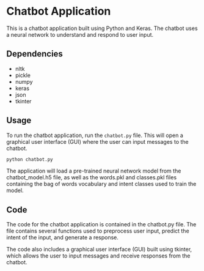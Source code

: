 # Chatbot Application

This is a chatbot application built using Python and Keras. The chatbot uses a neural network to understand and respond to user input.

## Dependencies

- nltk
- pickle
- numpy
- keras
- json
- tkinter

## Usage

To run the chatbot application, run the `chatbot.py` file. This will open a graphical user interface (GUI) where the user can input messages to the chatbot.

```python
python chatbot.py
```

The application will load a pre-trained neural network model from the chatbot_model.h5 file, as well as the words.pkl and classes.pkl files containing the bag of words vocabulary and intent classes used to train the model.

## Code
The code for the chatbot application is contained in the chatbot.py file. The file contains several functions used to preprocess user input, predict the intent of the input, and generate a response.

The code also includes a graphical user interface (GUI) built using tkinter, which allows the user to input messages and receive responses from the chatbot.
